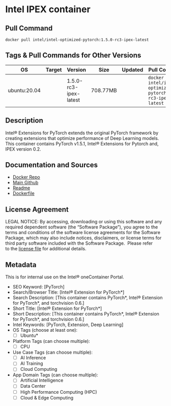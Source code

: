 
# Intel IPEX container 

## Pull Command

```
docker pull intel/intel-optimized-pytorch:1.5.0-rc3-ipex-latest
```

## Tags & Pull Commands for Other Versions

| OS  | Target | Version | Size | Updated | Pull Command |
| --- | ------ | ------- | ---- | ------- | ------------ |
| ubuntu:20.04 |        | 1.5.0-rc3-ipex-latest | 708.77MB |         | `docker pull intel/intel-optimized-pytorch:1.5.0-rc3-ipex-latest` |

## Description
Intel® Extensions for PyTorch extends the original PyTorch framework by creating extensions that optimize performance of Deep Learning models. This container contains PyTorch v1.5.1, Intel® Extensions for Pytorch and, IPEX version 0.2.
## Documentation and Sources

- [Docker Repo]()
- [Main Github](https://github.com/intel/intel-extension-for-pytorch)
- [Readme](https://github.com/intel/intel-extension-for-pytorch/blob/master/docker/README.md)
- [Dockerfile](https://github.com/intel/intel-extension-for-pytorch/blob/master/docker/Dockerfile)

## License Agreement
LEGAL NOTICE: By accessing, downloading or using this software and any required dependent software (the “Software Package”), 
you agree to the terms and conditions of the software license agreements for the Software Package, which may also include notices, 
disclaimers, or license terms for third party software included with the Software Package. 
Please refer to the [license file](https://github.com/intel/intel-extension-for-pytorch/blob/master/LICENSE.txt) for additional details.

## Metadata
This is for internal use on the Intel® oneContainer Portal.

- SEO Keyword: [PyTorch]
- Search/Browser Title: [Intel® Extension for PyTorch\*]
- Search Description: [This container contains PyTorch\*, Intel® Extension for PyTorch\*, and torchvision 0.6.]
- Short Title: [Intel® Extension for PyTorch\*]
- Short Description: [This container contains PyTorch\*, Intel® Extension for PyTorch\*, and torchvision 0.6.]
- Intel Keywords: [PyTorch, Extension, Deep Learning]
- OS Tags (choose at least one):
  - [ ] Ubuntu\*
- Platform Tags (can choose multiple):
  - [ ] CPU
- Use Case Tags (can choose multiple):
  - [ ] AI Inference
  - [ ] AI Training
  - [ ] Cloud Computing
- App Domain Tags (can choose multiple): 
  - [ ] Artificial Intelligence
  - [ ] Data Center
  - [ ] High Performance Computing (HPC)
  - [ ] Cloud & Edge Computing
